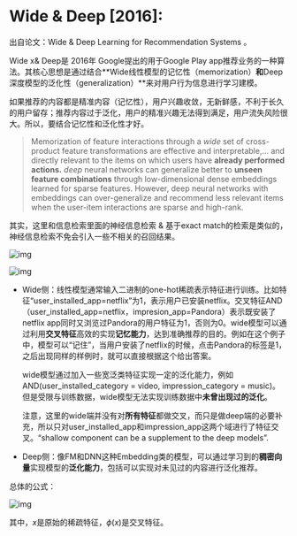 # Wide & Deep [2016]:

出自论文：Wide & Deep Learning for Recommendation Systems 。

Wide x& Deep是 2016年 Google提出的用于Google Play app推荐业务的一种算法。其核心思想是通过结合**Wide线性模型的记忆性（memorization）**和**Deep深度模型的泛化性（generalization）**来对用户行为信息进行学习建模。

如果推荐的内容都是精准内容（记忆性），用户兴趣收敛，无新鲜感，不利于长久的用户留存；推荐内容过于泛化，用户的精准兴趣无法得到满足，用户流失风险很大。所以，要结合记忆性和泛化性才好。

> Memorization of feature interactions through a *wide* set of cross-product feature transformations are effective and interpretable,... and directly relevant to the items on which users have **already performed actions.** *deep* neural networks can generalize better to **unseen feature combinations** through low-dimensional dense embeddings learned for sparse features. However, deep neural networks with embeddings can over-generalize and recommend less relevant items when the user-item interactions are sparse and high-rank.

其实，这里和信息检索里面的神经信息检索 & 基于exact match的检索是类似的，神经信息检索不免会引入一些不相关的召回结果。

![img](https://pic1.zhimg.com/v2-8e4235b518f9ea6589e60824df41be1c_b.png)

![img](https://pic1.zhimg.com/v2-0bcf5db620faf08798e863bf4fa259dc_b.png)



- Wide侧：线性模型通常输入二进制的one-hot稀疏表示特征进行训练。比如特征“user_installed_app=netflix”为1，表示用户已安装netflix。交叉特征AND（user_installed_app=netflix，impresion_app=Pandora）表示既安装了netflix app同时又浏览过Pandora的用户特征为1，否则为0。wide模型可以通过利用**交叉特征**高效的实现**记忆能力**，达到准确推荐的目的。例如在这个例子中，模型可以“记住”，当用户安装了netflix的时候，点击Pandora的标签是1，之后出现同样的样例时，就可以直接根据这个给出答案。

  wide模型通过加入一些宽泛类特征实现一定的泛化能力，例如AND(user_installed_category = video, impression_category = music)。但是受限与训练数据，wide模型无法实现训练数据中**未曾出现过的泛化**。

  注意，这里的wide端并没有对**所有特征**都做交叉，而只是做deep端的必要补充，所以只对user_installed_app和impression_app这两个域进行了特征交叉。“shallow component can be a supplement to the deep models”.

- Deep侧：像FM和DNN这种Embedding类的模型，可以通过学习到的**稠密向量**实现模型的**泛化能力**，包括可以实现对未见过的内容进行泛化推荐。

总体的公式：

![img](https://pic1.zhimg.com/v2-e17517e10c5c92f67aac9c26889f6d58_b.png)

其中，$x$是原始的稀疏特征，$\phi(x)$是交叉特征。